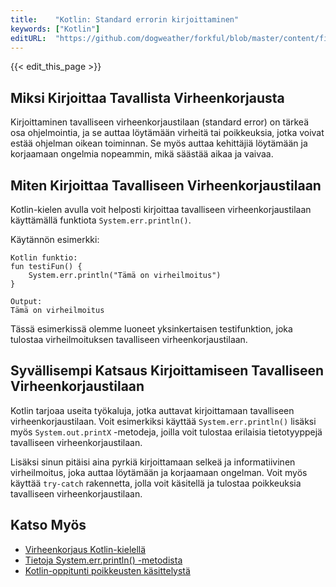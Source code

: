 ```yaml
---
title:    "Kotlin: Standard errorin kirjoittaminen"
keywords: ["Kotlin"]
editURL:  "https://github.com/dogweather/forkful/blob/master/content/fi/kotlin/writing-to-standard-error.md"
---
```


{{< edit_this_page >}}

## Miksi Kirjoittaa Tavallista Virheenkorjausta

Kirjoittaminen tavalliseen virheenkorjaustilaan (standard error) on tärkeä osa ohjelmointia, ja se auttaa löytämään virheitä tai poikkeuksia, jotka voivat estää ohjelman oikean toiminnan. Se myös auttaa kehittäjiä löytämään ja korjaamaan ongelmia nopeammin, mikä säästää aikaa ja vaivaa.

## Miten Kirjoittaa Tavalliseen Virheenkorjaustilaan

Kotlin-kielen avulla voit helposti kirjoittaa tavalliseen virheenkorjaustilaan käyttämällä funktiota `System.err.println()`.

Käytännön esimerkki:

```
Kotlin funktio:
fun testiFun() {
    System.err.println("Tämä on virheilmoitus")
}

Output:
Tämä on virheilmoitus
```

Tässä esimerkissä olemme luoneet yksinkertaisen testifunktion, joka tulostaa virheilmoituksen tavalliseen virheenkorjaustilaan.

## Syvällisempi Katsaus Kirjoittamiseen Tavalliseen Virheenkorjaustilaan

Kotlin tarjoaa useita työkaluja, jotka auttavat kirjoittamaan tavalliseen virheenkorjaustilaan. Voit esimerkiksi käyttää `System.err.println()` lisäksi myös `System.out.printX` -metodeja, joilla voit tulostaa erilaisia tietotyyppejä tavalliseen virheenkorjaustilaan.

Lisäksi sinun pitäisi aina pyrkiä kirjoittamaan selkeä ja informatiivinen virheilmoitus, joka auttaa löytämään ja korjaamaan ongelman. Voit myös käyttää `try-catch` rakennetta, jolla voit käsitellä ja tulostaa poikkeuksia tavalliseen virheenkorjaustilaan.

## Katso Myös

- [Virheenkorjaus Kotlin-kielellä](https://kotlinlang.org/docs/exceptions.html)
- [Tietoja System.err.println() -metodista](https://docs.oracle.com/javase/7/docs/api/java/lang/System.html#err)
- [Kotlin-oppitunti poikkeusten käsittelystä](https://kotlinlang.org/docs/tutorials/exceptions.html)